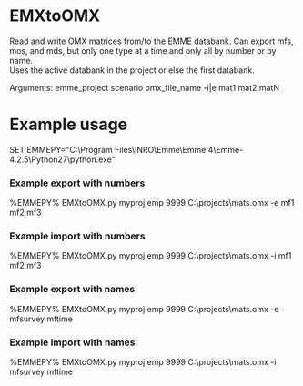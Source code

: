 # EMXtoOMX

Read and write OMX matrices from/to the EMME databank. Can export mfs, mos, 
and mds, but only one type at a time and only all by number or by name.  
Uses the active databank in the project or else the first databank.

Arguments: emme_project scenario omx_file_name -i|e mat1 mat2 matN

# Example usage

SET EMMEPY="C:\Program Files\INRO\Emme\Emme 4\Emme-4.2.5\Python27\python.exe"

### Example export with numbers
%EMMEPY% EMXtoOMX.py myproj.emp 9999 C:\projects\mats.omx -e mf1 mf2 mf3

### Example import with numbers
%EMMEPY% EMXtoOMX.py myproj.emp 9999 C:\projects\mats.omx -i mf1 mf2 mf3

### Example export with names
%EMMEPY% EMXtoOMX.py myproj.emp 9999 C:\projects\mats.omx -e mfsurvey mftime

### Example import with names
%EMMEPY% EMXtoOMX.py myproj.emp 9999 C:\projects\mats.omx -i mfsurvey mftime


